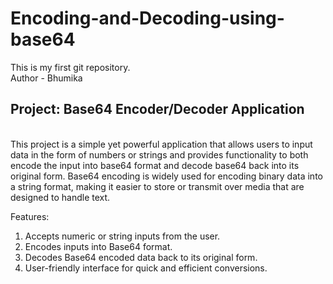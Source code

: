 # Encoding-and-Decoding-using-base64
This is my first git repository.
<br>
Author - Bhumika
<br>


## Project: Base64 Encoder/Decoder Application
<br>
This project is a simple yet powerful application that allows users to input data in the form of numbers or strings and provides functionality to both encode the input into base64 format and decode base64 back into its original form.
Base64 encoding is widely used for encoding binary data into a string format, making it easier to store or transmit over media that are designed to handle text.
<br>


Features:
<br>
1. Accepts numeric or string inputs from the user.
2. Encodes inputs into Base64 format.
3. Decodes Base64 encoded data back to its original form.
4. User-friendly interface for quick and efficient conversions. 



          
               
